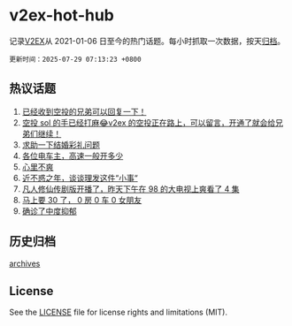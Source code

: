 # v2ex-hot-hub

 记录[V2EX](https://www.v2ex.com/)从 2021-01-06 日至今的热门话题。每小时抓取一次数据，按天[归档](archives)。

`更新时间：2025-07-29 07:13:23 +0800`

## 热议话题

1. [已经收到空投的兄弟可以回复一下！](https://www.v2ex.com/t/1148150)
1. [空投 sol 的手已经打麻😂v2ex 的空投正在路上，可以留言，开通了就会给兄弟们继续！](https://www.v2ex.com/t/1148293)
1. [求助一下结婚彩礼问题](https://www.v2ex.com/t/1148155)
1. [各位电车主，高速一般开多少](https://www.v2ex.com/t/1148194)
1. [心里不爽](https://www.v2ex.com/t/1148093)
1. [近不惑之年，谈谈理发这件“小事“](https://www.v2ex.com/t/1148198)
1. [凡人修仙传剧版开播了，昨天下午在 98 的大电视上爽看了 4 集](https://www.v2ex.com/t/1148109)
1. [马上要 30 了， 0 房 0 车 0 女朋友](https://www.v2ex.com/t/1148250)
1. [确诊了中度抑郁](https://www.v2ex.com/t/1148230)

## 历史归档

[archives](archives)

## License

See the [LICENSE](LICENSE) file for license rights and limitations (MIT).
